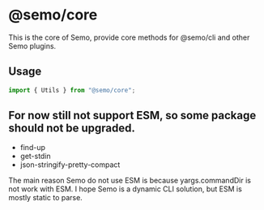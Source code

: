 # @semo/core

This is the core of Semo, provide core methods for @semo/cli and other Semo plugins.

## Usage

```ts
import { Utils } from "@semo/core";
```

## For now still not support ESM, so some package should not be upgraded.

- find-up
- get-stdin
- json-stringify-pretty-compact

The main reason Semo do not use ESM is because yargs.commandDir is not work with ESM. I hope Semo is a dynamic CLI solution, but ESM is mostly static to parse.

